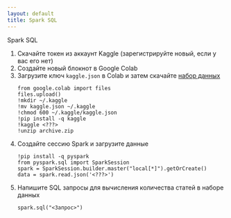 ```yaml
---
layout: default
title: Spark SQL
---
```


Spark SQL

1. Скачайте токен из аккаунт Kaggle (зарегистрируйте новый, если у вас его нет)
2. Создайте новый блокнот в Google Colab
3. Загрузите ключ `kaggle.json` в Colab и затем скачайте [набор данных](https://www.kaggle.com/datasets/Cornell-University/arxiv)
   ```
   from google.colab import files
   files.upload()
   !mkdir ~/.kaggle
   !mv kaggle.json ~/.kaggle
   !chmod 600 ~/.kaggle/kaggle.json
   !pip install -q kaggle
   !kaggle <???>
   !unzip archive.zip
   ```
4. Создайте сессию Spark и загрузите данные
   ```
   !pip install -q pyspark
   from pyspark.sql import SparkSession
   spark = SparkSession.builder.master("local[*]").getOrCreate()
   data = spark.read.json('<???>')
   ```
5. Напишите SQL запросы для вычисления количества статей в наборе данных
   ```
   spark.sql("<Запрос>")
   ```

